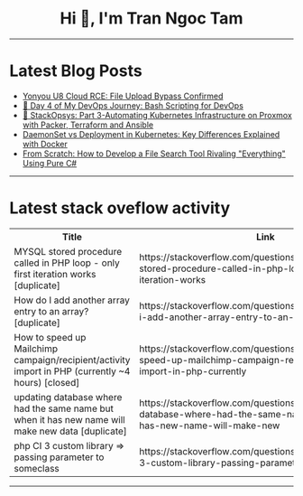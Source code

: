 <h1 align="center">Hi 👋, I'm Tran Ngoc Tam</h1>

---

# Latest Blog Posts 
<!-- BLOG-POST-LIST:START -->
- [Yonyou U8 Cloud RCE: File Upload Bypass Confirmed](https://dev.to/sharon_42e16b8da44dabde6d/yonyou-u8-cloud-rce-flaw-file-upload-bypass-security-advisory-36ki)
- [🚀 Day 4 of My DevOps Journey: Bash Scripting for DevOps](https://dev.to/dankbhardwaj/day-4-of-my-devops-journey-bash-scripting-for-devops-49go)
- [🚀 StackOpsys: Part 3-Automating Kubernetes Infrastructure on Proxmox with Packer, Terraform and Ansible](https://dev.to/rtaparay/stackopsys-part-3-automating-kubernetes-infrastructure-on-proxmox-with-packer-terraform-5fl2)
- [DaemonSet vs Deployment in Kubernetes: Key Differences Explained with Docker](https://dev.to/moni121189/daemonset-vs-deployment-in-kubernetes-key-differences-explained-with-docker-57n7)
- [From Scratch: How to Develop a File Search Tool Rivaling &quot;Everything&quot; Using Pure C#](https://dev.to/ldotjdot/from-scratch-how-to-develop-a-file-search-tool-rivaling-everything-using-pure-c-3egj)
<!-- BLOG-POST-LIST:END -->

---

# Latest stack oveflow activity
<table>
  <tr><th>Title</th><th>Link</th></tr>
  <!-- STACKOVERFLOW:START --><tr><td>MYSQL stored procedure called in PHP loop - only first iteration works [duplicate]</td><td>https://stackoverflow.com/questions/79754880/mysql-stored-procedure-called-in-php-loop-only-first-iteration-works</td></tr><tr><td>How do I add another array entry to an array? [duplicate]</td><td>https://stackoverflow.com/questions/79754717/how-do-i-add-another-array-entry-to-an-array</td></tr><tr><td>How to speed up Mailchimp campaign/recipient/activity import in PHP &lpar;currently ~4 hours&rpar; [closed]</td><td>https://stackoverflow.com/questions/79754656/how-to-speed-up-mailchimp-campaign-recipient-activity-import-in-php-currently</td></tr><tr><td>updating database where had the same name but when it has new name will make new data [duplicate]</td><td>https://stackoverflow.com/questions/79754307/updating-database-where-had-the-same-name-but-when-it-has-new-name-will-make-new</td></tr><tr><td>php CI 3 custom library =&gt; passing parameter to someclass</td><td>https://stackoverflow.com/questions/79754298/php-ci-3-custom-library-passing-parameter-to-someclass</td></tr><!-- STACKOVERFLOW:END -->
</table>

---


